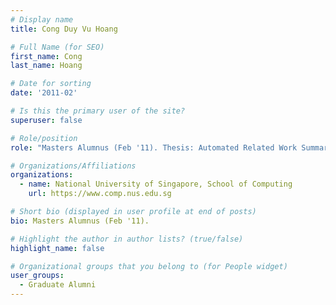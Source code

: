 ```yaml
---
# Display name
title: Cong Duy Vu Hoang

# Full Name (for SEO) 
first_name: Cong
last_name: Hoang

# Date for sorting
date: '2011-02'

# Is this the primary user of the site?
superuser: false

# Role/position
role: "Masters Alumnus (Feb '11). Thesis: Automated Related Work Summarization."

# Organizations/Affiliations
organizations:
  - name: National University of Singapore, School of Computing
    url: https://www.comp.nus.edu.sg

# Short bio (displayed in user profile at end of posts)
bio: Masters Alumnus (Feb '11). 

# Highlight the author in author lists? (true/false)
highlight_name: false

# Organizational groups that you belong to (for People widget)
user_groups:
  - Graduate Alumni
---
```

